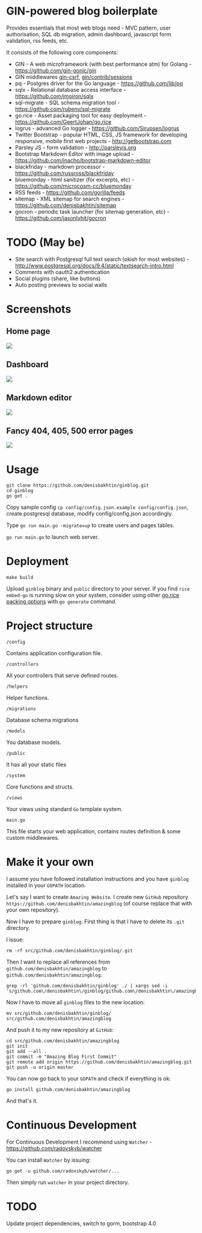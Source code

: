 GIN-powered blog boilerplate
===============

Provides essentials that most web blogs need - MVC pattern, user authorisation, SQL db migration, admin dashboard, javascript form validation, rss feeds, etc. 

It consists of the following core components:

- GIN - A web microframework (with best performance atm) for Golang - https://github.com/gin-gonic/gin
- GIN middlewares [gin-csrf](https://github.com/utrack/gin-csrf), [gin/contrib/sessions](https://github.com/gin-gonic/contrib/tree/master/sessions)
- pq - Postgres driver for the Go language - https://github.com/lib/pq
- sqlx - Relational database access interface - https://github.com/jmoiron/sqlx
- sql-migrate - SQL schema migration tool - https://github.com/rubenv/sql-migrate
- go.rice - Asset packaging tool for easy deployment - https://github.com/GeertJohan/go.rice
- logrus - advanced Go logger - https://github.com/Sirupsen/logrus
- Twitter Bootstrap - popular HTML, CSS, JS framework for developing responsive, mobile first web projects - http://getbootstrap.com
- Parsley JS - form validation - http://parsleyjs.org
- Bootstrap Markdown Editor with image upload - https://github.com/inacho/bootstrap-markdown-editor
- blackfriday - markdown processor - https://github.com/russross/blackfriday 
- bluemonday - html sanitizer (for excerpts, etc) - https://github.com/microcosm-cc/bluemonday 
- RSS feeds - https://github.com/gorilla/feeds
- sitemap - XML sitemap for search engines - https://github.com/denisbakhtin/sitemap 
- gocron - periodic task launcher (for sitemap generation, etc) - https://github.com/jasonlvhit/gocron

# TODO (May be)
- Site search with Postgresql full text search (okish for most websites) - http://www.postgresql.org/docs/9.4/static/textsearch-intro.html
- Comments with oauth2 authentication
- Social plugins (share, like buttons)
- Auto posting previews to social walls

# Screenshots
## Home page
![](/public/images/screenshot_home.jpg)
## Dashboard
![](/public/images/screenshot_dashboard.jpg)
## Markdown editor
![](/public/images/screenshot_markdown.jpg)
## Fancy 404, 405, 500 error pages
![](/public/images/screenshot_error.jpg)

# Usage
```
git clone https://github.com/denisbakhtin/ginblog.git
cd ginblog
go get .
```
Copy sample config `cp config/config.json.example config/config.json`, create postgresql database, modify config/config.json accordingly.

Type `go run main.go -migrate=up` to create users and pages tables.

`go run main.go` to launch web server.

# Deployment
```
make build
```
Upload `ginblog` binary and `public` directory to your server. If you find `rice embed-go` is running slow on your system, consider using other [go.rice packing options](https://github.com/GeertJohan/go.rice#tool-usage) with `go generate` command.

# Project structure

`/config`

Contains application configuration file.

`/controllers`

All your controllers that serve defined routes.

`/helpers`

Helper functions.

`/migrations`

Database schema migrations

`/models`

You database models.

`/public`

It has all your static files

`/system`

Core functions and structs.

`/views`

Your views using standard `Go` template system.

`main.go`

This file starts your web application, contains routes definition & some custom middlewares.

# Make it your own

I assume you have followed installation instructions and you have `ginblog` installed in your `GOPATH` location.

Let's say I want to create `Amazing Website`. I create new `GitHub` repository `https://github.com/denisbakhtin/amazingblog` (of course replace that with your own repository).

Now I have to prepare `ginblog`. First thing is that I have to delete its `.git` directory.

I issue:

```
rm -rf src/github.com/denisbakhtin/ginblog/.git
```

Then I want to replace all references from `github.com/denisbakhtin/amazingblog` to `github.com/denisbakhtin/amazingblog`:

```
grep -rl 'github.com/denisbakhtin/ginblog' ./ | xargs sed -i 's/github.com\/denisbakhtin\/ginblog/github.com\/denisbakhtin\/amazingblog/g'
```

Now I have to move all `ginblog` files to the new location:

```
mv src/github.com/denisbakhtin/ginblog/ src/github.com/denisbakhtin/amazingblog
```

And push it to my new repository at `GitHub`:

```
cd src/github.com/denisbakhtin/amazingblog
git init
git add --all .
git commit -m "Amazing Blog First Commit"
git remote add origin https://github.com/denisbakhtin/amazingblog.git
git push -u origin master
```

You can now go back to your `GOPATH` and check if everything is ok:

```
go install github.com/denisbakhtin/amazingblog
```

And that's it. 

# Continuous Development

For Continuous Development I recommend using `Watcher` - https://github.com/radovskyb/watcher

You can install `Watcher` by issuing:

```
go get -u github.com/radovskyb/watcher/...
```

Then simply run `watcher` in your project directory.

# TODO
Update project dependencies, switch to gorm, bootstrap 4.0
